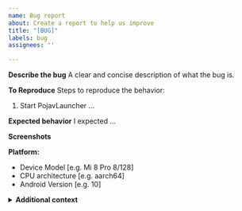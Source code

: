 ```yaml
---
name: Bug report
about: Create a report to help us improve
title: "[BUG]"
labels: bug
assignees: ''

---
```


**Describe the bug**
A clear and concise description of what the bug is.

**To Reproduce**
Steps to reproduce the behavior:
1. Start PojavLauncher
...

**Expected behavior**
I expected ...

**Screenshots**

**Platform:**
 - Device Model [e.g. Mi 8 Pro 8/128]
 - CPU architecture [e.g. aarch64] 
 - Android Version [e.g. 10]

<details> <summary><b>Additional context</b></summary>
<br>
<pre>
Add any other context about the problem here.
</pre>
</details>
